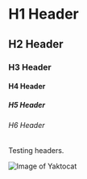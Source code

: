 # H1 Header
## H2 Header
### H3 Header
#### H4 Header
##### H5 Header
###### H6 Header

Testing headers.

![Image of Yaktocat](https://octodex.github.com/images/yaktocat.png)
